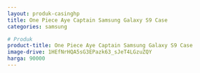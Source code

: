 ```yaml
---
layout: produk-casinghp
title: One Piece Aye Captain Samsung Galaxy S9 Case
categories: samsung

# Produk
product-title: One Piece Aye Captain Samsung Galaxy S9 Case
image-drive: 1HEfNrHQA5sG3EPazk63_sJeT4LGzuZQY
harga: 90000
---
```

